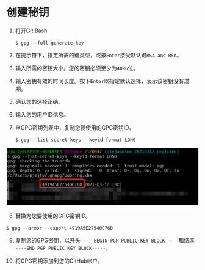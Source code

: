# 创建秘钥

1. 打开Git Bash

   ```
   $ gpg --full-generate-key
   ```

2. 在提示符下，指定所需的键类型，或按`Enter`接受默认键`RSA and RSA`。

3. 输入所需的密钥大小。您的密钥必须至少为`4096`位。

4. 输入密钥有效的时间长度。按下`Enter`以指定默认选择，表示该密钥没有过期。

5. 确认您的选择正确。

6. 输入您的用户ID信息。

7. 从GPG密钥列表中，复制您要使用的GPG密钥ID。

   ```
   $ gpg --list-secret-keys --keyid-format LONG
   ```

![image-20210317122622201](%E5%88%9B%E5%BB%BA%E7%A7%98%E9%92%A5.assets/image-20210317122622201.png)

8. 替换为您要使用的GPG密钥ID。

```
$ gpg --armor --export 4919A5E27540C76D
```

9. 复制您的GPG密钥，以开头`-----BEGIN PGP PUBLIC KEY BLOCK-----`和结尾`-----END PGP PUBLIC KEY BLOCK-----`。

10. 将GPG密钥添加到您的GitHub帐户。